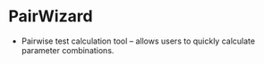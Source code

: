 # PairWizard
* Pairwise test calculation tool – allows users to quickly calculate parameter combinations.




